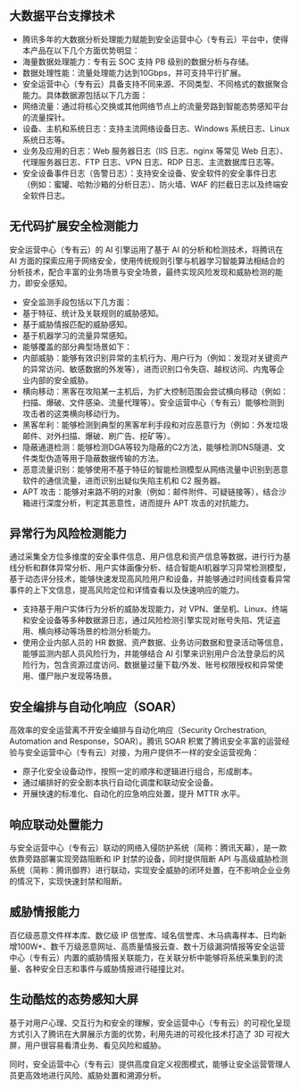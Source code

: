 ## 大数据平台支撑技术
- 腾讯多年的大数据分析处理能力赋能到安全运营中心（专有云）平台中，使得本产品在以下几个方面优势明显：
 - 海量数据处理能力：专有云 SOC 支持 PB 级别的数据分析与存储。
 - 数据处理性能：流量处理能力达到10Gbps，并可支持平行扩展。
- 安全运营中心（专有云）具备支持不同来源、不同类型、不同格式的数据聚合能力。具体数据源包括以下几方面：
 - 网络流量：通过将核心交换或其他网络节点上的流量旁路到智能态势感知平台的流量探针。
 - 设备、主机和系统日志：支持主流网络设备日志、Windows 系统日志、Linux 系统日志等。
 - 业务及应用的日志：Web 服务器日志（IIS 日志、nginx 等常见 Web 日志）、代理服务器日志、FTP 日志、VPN 日志、RDP 日志、主流数据库日志等。
 - 安全设备事件日志（告警日志）：支持安全设备、安全软件的安全事件日志（例如：蜜罐、哈勃沙箱的分析日志）、防火墙、WAF 的拦截日志以及终端安全软件日志。

## 无代码扩展安全检测能力
安全运营中心（专有云）的 AI 引擎运用了基于 AI 的分析和检测技术，将腾讯在 AI 方面的探索应用于网络安全，使用传统规则引擎与机器学习智能算法相结合的分析技术，配合丰富的业务场景与安全场景，最终实现风险发现和威胁检测的能力，即安全感知。
- 安全监测手段包括以下几方面：
 - 基于特征、统计及关联规则的威胁感知。
 - 基于威胁情报匹配的威胁感知。
 - 基于机器学习的流量异常感知。
- 能够覆盖的部分典型场景如下：
 - 内部威胁：能够有效识别异常的主机行为、用户行为（例如：发现对关键资产的异常访问、敏感数据的外发等），进而识别口令失窃、越权访问、内鬼等企业内部的安全威胁。
 - 横向移动：黑客在攻陷某一主机后，为扩大控制范围会尝试横向移动（例如：扫描、爆破、文件感染、流量代理等）。安全运营中心（专有云）能够检测到攻击者的这类横向移动行为。
 - 黑客牟利：能够检测到典型的黑客牟利手段和对应恶意行为（例如：外发垃圾邮件、对外扫描、爆破、刷广告、挖矿等）。
 - 隐蔽通道检测：能够检测DGA等较为隐蔽的C2方法，能够检测DNS隧道、文件类型伪造等用于隐蔽数据传输的方法。
 - 恶意流量识别：能够使用不基于特征的智能检测模型从网络流量中识别到恶意软件的通信流量，进而识别出疑似失陷主机和 C2 服务器。
 - APT 攻击：能够对来路不明的对象（例如：邮件附件、可疑链接等），结合沙箱进行深度分析，判定其恶意性，进而提升 APT 攻击的对抗能力。


## 异常行为风险检测能力
通过采集全方位多维度的安全事件信息、用户信息和资产信息等数据，进行行为基线分析和群体异常分析、用户实体画像分析、结合智能AI机器学习异常检测模型，基于动态评分技术，能够快速发现高风险用户和设备，并能够通过时间线查看异常事件的上下文信息，提高风险定位和详情查看以及快速响应的能力。
- 支持基于用户实体行为分析的威胁发现能力，对 VPN、堡垒机、Linux、终端和安全设备等多种数据源日志，通过风险检测引擎实现对账号失陷、凭证盗用、横向移动等场景的检测分析能力。
- 使用企业内部人员的 HR 数据、资产数据、业务访问数据和登录活动等信息，能够监测内部人员风险行为，并能够结合 AI 引擎来识别用户合法登录后的风险行为，包含资源过度访问、数据量过量下载/外发、账号权限授权和异常使用、僵尸账户发现等场景。

## 安全编排与自动化响应（SOAR）
高效率的安全运营离不开安全编排与自动化响应（Security Orchestration, Automation and Response，SOAR）。腾讯 SOAR 积累了腾讯安全丰富的运营经验与安全运营中心（专有云）对接，为用户提供不一样的安全运营视角：
- 原子化安全设备动作，按照一定的顺序和逻辑进行组合，形成剧本。
- 通过编排好的安全剧本执行自动化调度和联动安全设备。
- 开展快速的标准化、自动化的应急响应处置，提升 MTTR 水平。

## 响应联动处置能力
与安全运营中心（专有云）联动的网络入侵防护系统（简称：腾讯天幕），是一款依靠旁路部署实现旁路阻断和 IP 封禁的设备，同时提供阻断 API 与高级威胁检测系统（简称：腾讯御界）进行联动，实现安全威胁的闭环处置，在不影响企业业务的情况下，实现快速封禁和阻断。

## 威胁情报能力
百亿级恶意文件样本库、数亿级 IP 信誉库、域名信誉库、木马病毒样本、日均新增100W+、数千万级恶意网址、高质量情报云查、数十万级漏洞情报等安全运营中心（专有云）内置的威胁情报关联能力，在关联分析中能够将系统采集到的流量、各种安全日志和事件与威胁情报进行碰撞比对。

## 生动酷炫的态势感知大屏
基于对用户心理、交互行为和安全的理解，安全运营中心（专有云）的可视化呈现方式引入了腾讯在大屏展示方面的优势，利用先进的可视化技术打造了 3D 可视大屏，用户很容易看清业务、看见风险和威胁。

同时，安全运营中心（专有云）提供高度自定义视图模式，能够让安全运营管理人员更高效地进行风险、威胁处置和溯源分析。
